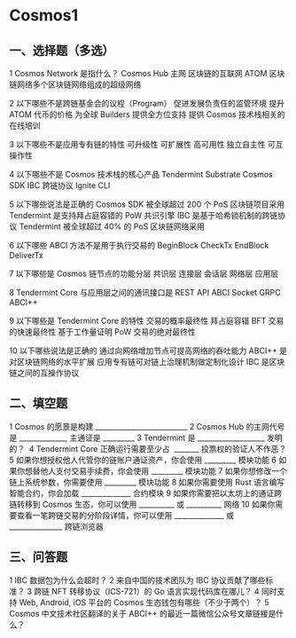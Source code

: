 # Cosmos1
## 一、选择题（多选）
1 Cosmos Network 是指什么？
Cosmos Hub 主网
区块链的互联网
ATOM 区块链网络多个区块链网络组成的超级网络

2 以下哪些不是跨链基金会的议程（Program）
促进发展负责任的监管环境
提升 ATOM 代币的价格
为全球 Builders 提供全方位支持
提供 Cosmos 技术栈相关的在线培训

3 以下哪些不是应用专有链的特性
可升级性
可扩展性
高可用性
独立自主性
可互操作性

4 以下哪些不是 Cosmos 技术栈的核心产品
Tendermint
Substrate
Cosmos SDK
IBC 跨链协议
Ignite CLI

5 以下哪些说法是正确的
Cosmos SDK 被全球超过 200 个 PoS 区块链项目采用
Tendermint 是支持拜占庭容错的 PoW 共识引擎
IBC 是基于哈希锁机制的跨链协议
Tendermint 被全球超过 40% 的 PoS 区块链网络采用

6 以下哪些 ABCI 方法不是用于执行交易的
BeginBlock
CheckTx
EndBlock
DeliverTx

7 以下哪些是 Cosmos 链节点的功能分层
共识层
连接层
会话层
网络层
应用层

8 Tendermint Core 与应用层之间的通讯接口是
REST API
ABCI
Socket
GRPC
ABCI++

9 以下哪些是 Tendermint Core 的特性
交易的概率最终性
拜占庭容错 BFT
交易的快速最终性
基于工作量证明 PoW
交易的绝对最终性

10 以下哪些说法是正确的
通过向网络增加节点可提高网络的吞吐能力
ABCI++ 是对区块链网络的水平扩展
应用专有链可对链上治理机制做定制化设计
IBC 是区块链之间的互操作协议

## 二、填空题
1 Cosmos 的愿景是构建 __________________________
2 Cosmos Hub 的主网代号是 _____________, 主通证是 _________
3 Tendermint 是 ___________________ 发明的？ 
4 Tendermint Core 正确运行需要至少占  _______ 投票权的验证人不作恶？
5 如果你想授权他人代管你的链账户通证资产，你会使用 _________ 模块功能
6 如果你想替他人支付交易手续费，你会使用 _________ 模块功能
7 如果你想修改一个链上系统参数，你需要使用 _________ 模块功能
8 如果你需要使用 Rust 语言编写智能合约，你会加载 ______________ 合约模块
9 如果你需要把以太坊上的通证跨链转移到 Cosmos 生态，你可以使用 __________ 或 __________ 网络
10 如果你需要查看一笔跨链交易的分阶段详情，你可以使用 ______________ 或 _______________ 跨链浏览器

## 三、问答题
1 IBC 数据包为什么会超时？
2 来自中国的技术团队为 IBC 协议贡献了哪些标准？
3 跨链 NFT 转移协议（ICS-721）的 Go 语言实现代码库在哪儿？
4 同时支持 Web, Android, iOS 平台的 Cosmos 生态钱包有哪些（不少于两个）？
5 Cosmos 中文技术社区翻译的关于 ABCI++ 的最近一篇微信公众号文章链接是什么？
